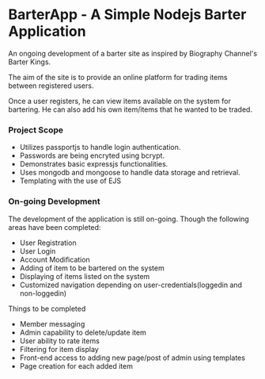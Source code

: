 # BarterApp - A Simple Nodejs Barter Application

An ongoing development of a barter site as inspired by Biography Channel's Barter Kings.

The aim of the site is to provide an online platform for trading items between registered users.

Once a user registers, he can view items available on the system for bartering. He can also add his own item/items that he wanted to be traded. 

### Project Scope

* Utilizes passportjs to handle login authentication.
* Passwords are being encryted using bcrypt.
* Demonstrates basic expressjs functionalities.
* Uses mongodb and mongoose to handle data storage and retrieval.
* Templating with the use of EJS

### On-going Development

The development of the application is still on-going. Though the following areas have been completed:

* User Registration
* User Login
* Account Modification
* Adding of item to be bartered on the system
* Displaying of items listed on the system
* Customized navigation depending on user-credentials(loggedin and non-loggedin)

Things to be completed

* Member messaging
* Admin capability to delete/update item
* User ability to rate items
* Filtering for item display
* Front-end access to adding new page/post of admin using templates
* Page creation for each added item
